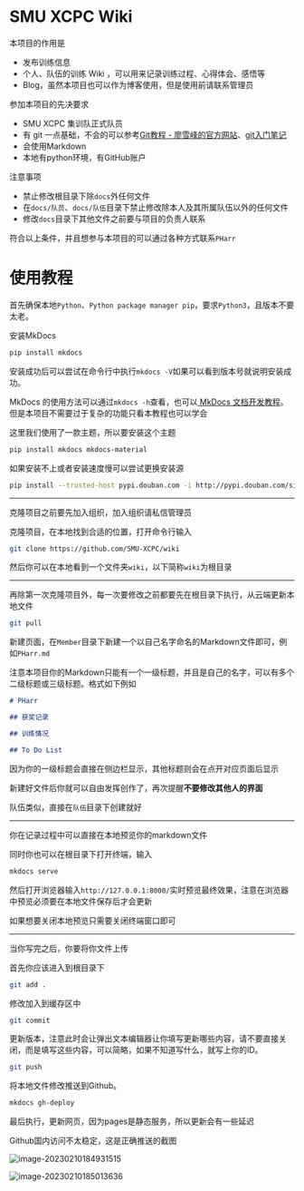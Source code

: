 # SMU XCPC Wiki

本项目的作用是

- 发布训练信息
- 个人、队伍的训练 Wiki ，可以用来记录训练过程、心得体会、感悟等
- Blog，虽然本项目也可以作为博客使用，但是使用前请联系管理员

参加本项目的先决要求

- SMU XCPC 集训队正式队员
- 有 git 一点基础，不会的可以参考[Git教程 - 廖雪峰的官方网站](https://www.liaoxuefeng.com/wiki/896043488029600)、[git入门笔记](https://www.cnblogs.com/PHarr/p/16416136.html)
- 会使用Markdown
- 本地有python环境，有GitHub账户

注意事项

- 禁止修改根目录下除`docs`外任何文件
- 在`docs/队员`、`docs/队伍`目录下禁止修改除本人及其所属队伍以外的任何文件
- 修改`docs`目录下其他文件之前要与项目的负责人联系

符合以上条件，并且想参与本项目的可以通过各种方式联系`PHarr`

# 使用教程

首先确保本地`Python`、`Python package manager pip`，要求`Python3`，且版本不要太老。

安装MkDocs

```sh
pip install mkdocs
```

安装成功后可以尝试在命令行中执行`mkdocs -V`如果可以看到版本号就说明安装成功。

MkDocs 的使用方法可以通过`mkdocs -h`查看，也可以[ MkDocs 文档开发教程](https://mkdocs-like-code.readthedocs.io/zh_CN/latest/)。但是本项目不需要过于复杂的功能只看本教程也可以学会

这里我们使用了一款主题，所以要安装这个主题
```sh
pip install mkdocs mkdocs-material
```

如果安装不上或者安装速度慢可以尝试更换安装源
```sh
pip install --trusted-host pypi.douban.com -i http://pypi.douban.com/simple/ mkdocs mkdocs-material

```

---

克隆项目之前要先加入组织，加入组织请私信管理员

克隆项目，在本地找到合适的位置，打开命令行输入

```sh
git clone https://github.com/SMU-XCPC/wiki
```

然后你可以在本地看到一个文件夹`wiki`，以下简称`wiki`为根目录

---

再除第一次克隆项目外，每一次要修改之前都要先在根目录下执行，从云端更新本地文件

```sh
git pull
```

新建页面，在`Member`目录下新建一个以自己名字命名的Markdown文件即可，例如`PHarr.md`

注意本项目你的Markdown只能有一个一级标题，并且是自己的名字，可以有多个二级标题或三级标题。格式如下例如

```markdown
# PHarr

## 获奖记录

## 训练情况

## To Do List
```

因为你的一级标题会直接在侧边栏显示，其他标题则会在点开对应页面后显示

新建好文件后你就可以自由发挥创作了，再次提醒**不要修改其他人的界面**

队伍类似，直接在`队伍`目录下创建就好

---

你在记录过程中可以直接在本地预览你的markdown文件

同时你也可以在根目录下打开终端，输入

```sh
mkdocs serve
```

然后打开浏览器输入`http://127.0.0.1:8000/`实时预览最终效果，注意在浏览器中预览必须要在本地文件保存后才会更新

如果想要关闭本地预览只需要关闭终端窗口即可

---

当你写完之后，你要将你文件上传

首先你应该进入到根目录下

```sh
git add .
```

修改加入到缓存区中

```sh
git commit
```

更新版本，注意此时会让弹出文本编辑器让你填写更新哪些内容，请不要直接关闭，而是填写这些内容，可以简略，如果不知道写什么，就写上你的ID。

```sh
git push
```

将本地文件修改推送到Github。

```sh
mkdocs gh-deploy
```

最后执行，更新网页，因为pages是静态服务，所以更新会有一些延迟

Github国内访问不太稳定，这是正确推送的截图

![image-20230210184931515](https://s2.loli.net/2023/02/10/USh4DtkCJfEQ72w.png)

![image-20230210185013636](https://s2.loli.net/2023/02/10/qBhoztaWDAvTVdu.png)


